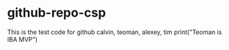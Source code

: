 # github-repo-csp
This is the test code for github
calvin, teoman, alexey, tim
print("Teoman is IBA MVP")